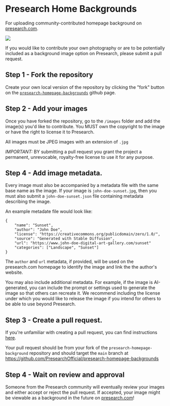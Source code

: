 # Presearch Home Backgrounds
For uploading community-contributed homepage background on [presearch.com](https://presearch.com).


![](/screenshot.png)

If you would like to contribute your own photography or are to be potentially included as a background image option on Presearch, please submit a pull request. 

## Step 1 - Fork the repository

Create your own local version of the repository by clicking the "fork" button on the [`presearch-homepage-backgrounds`](https://github.com/PresearchOfficial/presearch-homepage-backgrounds) github page.

## Step 2 - Add your images

Once you have forked the repository, go to the `/images` folder and add the image(s) you'd like to contribute. You MUST own the copyright to the image or have the right to license it to Presearch. 

All images must be JPEG images with an extension of `.jpg`

*IMPORTANT:* BY submitting a pull request you grant the project a permanent, unrevocable, royalty-free license to use it for any purpose.

## Step 4 - Add image metadata.

Every image must also be accompanied by a metadata file with the same base name as the image. If your image is `john-doe-sunset.jpg`, then you must also submit a `john-doe-sunset.json` file containing metadata describing the image. 

An example metadate file would look like:

```
{
    "name": "Sunset",
    "author": "John Doe",
    "license": "https://creativecommons.org/publicdomain/zero/1.0/",
    "source": "Generated with Stable Diffusion",
    "url": "https://www.john-doe-digital-art-gallery.com/sunset"
    "categories": ["Landscape", "Sunset"]
}
```

The `author` and `url` metadata, if provided, will be used on the presearch.com homepage to identify the image and link the the author's website.

You may also include additional metadata. For example, if the image is AI-generated, you can include the prompt or settings used to generate the image so that others can recreate it. We recommend including the license under which you would like to release the image if you intend for others to be able to use beyond Presearch.

## Step 3 - Create a pull request.

If you're unfamiliar with creating a pull request, you can find instructions [here](https://docs.github.com/en/pull-requests/collaborating-with-pull-requests/proposing-changes-to-your-work-with-pull-requests/creating-a-pull-request).

Your pull request should be from your fork of the `presearch-homepage-background` repository and should target the `main` branch at https://github.com/PresearchOfficial/presearch-homepage-backgrounds

## Step 4 - Wait on review and approval

Someone from the Presearch community will eventually review your images and either accept or reject the pull request. If accepted, your image might be viewable as a background in the future on [presearch.com](https://presearch.com)!